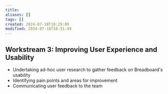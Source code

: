 ```yaml
---
title: 
aliases: []
tags: []
created: 2024-07-18T10:29:09
modified: 2024-07-18T10:31:49
---
```


## Workstream 3: Improving User Experience and Usability

- Undertaking ad-hoc user research to gather feedback on Breadboard's usability
- Identifying pain points and areas for improvement
- Communicating user feedback to the team
